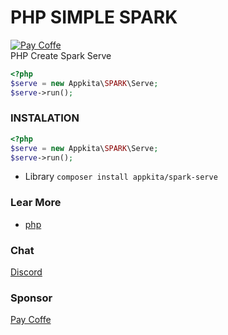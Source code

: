 # PHP SIMPLE SPARK

<a href="https://sponsor.app-kita.net" target="_blank"><img src="https://img.shields.io/github/sponsors/gunantos?logo=gunantos&style=for-the-badge" title="Pay Coffe" /></a><br>
PHP Create Spark Serve<br>

```php
<?php
$serve = new Appkita\SPARK\Serve;
$serve->run();
```

### INSTALATION

```php
<?php
$serve = new Appkita\SPARK\Serve;
$serve->run();
```

- Library
  `composer install appkita/spark-serve`

### Lear More

- [php](https://www.php.net/manual/en)

### Chat

[Discord](https://discord.gg/bXUWCSaw)

### Sponsor

[Pay Coffe](https://sponsor.app-kita.net)
